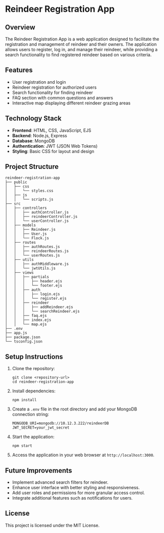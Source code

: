 # Reindeer Registration App

## Overview
The Reindeer Registration App is a web application designed to facilitate the registration and management of reindeer and their owners. The application allows users to register, log in, and manage their reindeer, while providing a search functionality to find registered reindeer based on various criteria.

## Features
- User registration and login
- Reindeer registration for authorized users
- Search functionality for finding reindeer
- FAQ section with common questions and answers
- Interactive map displaying different reindeer grazing areas

## Technology Stack
- **Frontend**: HTML, CSS, JavaScript, EJS
- **Backend**: Node.js, Express
- **Database**: MongoDB
- **Authentication**: JWT (JSON Web Tokens)
- **Styling**: Basic CSS for layout and design

## Project Structure
```
reindeer-registration-app
├── public
│   ├── css
│   │   └── styles.css
│   ├── js
│   │   └── scripts.js
├── src
│   ├── controllers
│   │   ├── authController.js
│   │   ├── reindeerController.js
│   │   └── userController.js
│   ├── models
│   │   ├── Reindeer.js
│   │   ├── User.js
│   │   └── Flock.js
│   ├── routes
│   │   ├── authRoutes.js
│   │   ├── reindeerRoutes.js
│   │   └── userRoutes.js
│   ├── utils
│   │   ├── authMiddleware.js
│   │   └── jwtUtils.js
│   ├── views
│   │   ├── partials
│   │   │   ├── header.ejs
│   │   │   └── footer.ejs
│   │   ├── auth
│   │   │   ├── login.ejs
│   │   │   └── register.ejs
│   │   ├── reindeer
│   │   │   ├── addReindeer.ejs
│   │   │   └── searchReindeer.ejs
│   │   ├── faq.ejs
│   │   ├── index.ejs
│   │   └── map.ejs
├── .env
├── app.js
├── package.json
└── tsconfig.json
```

## Setup Instructions
1. Clone the repository:
   ```
   git clone <repository-url>
   cd reindeer-registration-app
   ```

2. Install dependencies:
   ```
   npm install
   ```

3. Create a `.env` file in the root directory and add your MongoDB connection string:
   ```
   MONGODB_URI=mongodb://10.12.3.222/reindeerDB
   JWT_SECRET=your_jwt_secret
   ```

4. Start the application:
   ```
   npm start
   ```

5. Access the application in your web browser at `http://localhost:3000`.

## Future Improvements
- Implement advanced search filters for reindeer.
- Enhance user interface with better styling and responsiveness.
- Add user roles and permissions for more granular access control.
- Integrate additional features such as notifications for users.

## License
This project is licensed under the MIT License.